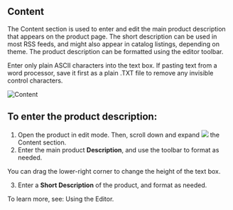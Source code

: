 Content
--

The Content section is used to enter and edit the main product description that appears on the product page. The short description can be used in most RSS feeds, and might also appear in catalog listings, depending on theme. The product description can be formatted using the editor toolbar.

Enter only plain ASCII characters into the text box. If pasting text from a word processor, save it first as a plain .TXT file to remove any invisible control characters.

![Content](https://docs.magento.com/m2/ce/user_guide/Resources/Images/product-simple-content_thumb_0_0.png)

## To enter the product description:

1.	Open the product in edit mode. Then, scroll down and expand ![](https://docs.magento.com/m2/ce/user_guide/Resources/Images/btn-expand.png) the Content section.
2.	Enter the main product **Description**, and use the toolbar to format as needed.

  You can drag the lower-right corner to change the height of the text box.

3.	Enter a **Short Description** of the product, and format as needed.

  To learn more, see: Using the Editor.